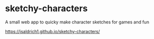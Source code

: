 # sketchy-characters
A small web app to quicky make character sketches for games and fun

https://jsaldrich1.github.io/sketchy-characters/

